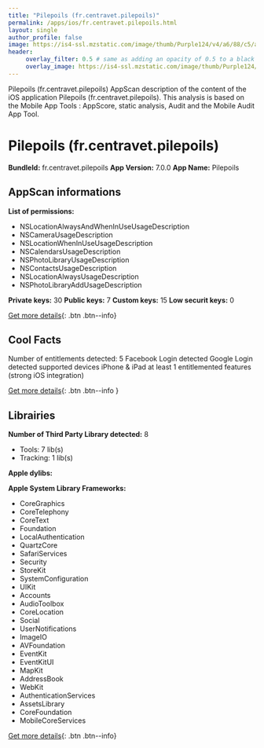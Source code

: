 ```yaml
---
title: "Pilepoils (fr.centravet.pilepoils)"
permalink: /apps/ios/fr.centravet.pilepoils.html
layout: single
author_profile: false
image: https://is4-ssl.mzstatic.com/image/thumb/Purple124/v4/a6/88/c5/a688c588-82d6-931f-f205-82a774d403e6/AppIcon-0-0-1x_U007emarketing-0-0-0-10-0-0-sRGB-0-0-0-GLES2_U002c0-512MB-85-220-0-0.png/512x512bb.jpg
header: 
     overlay_filter: 0.5 # same as adding an opacity of 0.5 to a black background
     overlay_image: https://is4-ssl.mzstatic.com/image/thumb/Purple124/v4/a6/88/c5/a688c588-82d6-931f-f205-82a774d403e6/AppIcon-0-0-1x_U007emarketing-0-0-0-10-0-0-sRGB-0-0-0-GLES2_U002c0-512MB-85-220-0-0.png/512x512bb.jpg
---
```

Pilepoils (fr.centravet.pilepoils) AppScan description of the content of the iOS application Pilepoils (fr.centravet.pilepoils). This analysis is based on the Mobile App Tools : AppScore, static analysis, Audit and the Mobile Audit App Tool.

# Pilepoils (fr.centravet.pilepoils)

**BundleId:** fr.centravet.pilepoils
**App Version:** 7.0.0
**App Name:** Pilepoils


## AppScan informations 

**List of permissions:** 
- NSLocationAlwaysAndWhenInUseUsageDescription
- NSCameraUsageDescription
- NSLocationWhenInUseUsageDescription
- NSCalendarsUsageDescription
- NSPhotoLibraryUsageDescription
- NSContactsUsageDescription
- NSLocationAlwaysUsageDescription
- NSPhotoLibraryAddUsageDescription
  
  
**Private keys:** 30
**Public keys:** 7
**Custom keys:** 15
**Low securit keys:** 0
  
[Get more details](/pricing.html){: .btn .btn--info}

## Cool Facts

Number of entitlements detected: 5
Facebook Login detected
Google Login detected
supported devices iPhone & iPad
at least 1 entitlemented features (strong iOS integration)
  
[Get more details](/pricing.html){: .btn .btn--info }

## Librairies 
**Number of Third Party Library detected:** 8
- Tools: 7 lib(s)
- Tracking: 1 lib(s)


**Apple dylibs:**


**Apple System Library Frameworks:**
- CoreGraphics
- CoreTelephony
- CoreText
- Foundation
- LocalAuthentication
- QuartzCore
- SafariServices
- Security
- StoreKit
- SystemConfiguration
- UIKit
- Accounts
- AudioToolbox
- CoreLocation
- Social
- UserNotifications
- ImageIO
- AVFoundation
- EventKit
- EventKitUI
- MapKit
- AddressBook
- WebKit
- AuthenticationServices
- AssetsLibrary
- CoreFoundation
- MobileCoreServices


  
[Get more details](/pricing.html){: .btn .btn--info}


